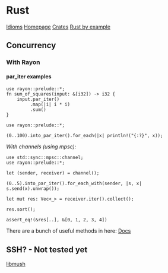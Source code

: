 # Rust
[Idioms](rust-idioms)
[Homepage](https://www.rust-lang.org/)
[Crates](https://crates.io)
[Rust by example](https://doc.rust-lang.org/rust-by-example/)

## Concurrency

### With Rayon

#### par_iter examples

```
use rayon::prelude::*;
fn sum_of_squares(input: &[i32]) -> i32 {
    input.par_iter()
         .map(|i| i * i)
         .sum()
}
```

```
use rayon::prelude::*;

(0..100).into_par_iter().for_each(|x| println!("{:?}", x));
```



*With channels (using mpsc):*
```
use std::sync::mpsc::channel;
use rayon::prelude::*;

let (sender, receiver) = channel();

(0..5).into_par_iter().for_each_with(sender, |s, x| s.send(x).unwrap());

let mut res: Vec<_> = receiver.iter().collect();

res.sort();

assert_eq!(&res[..], &[0, 1, 2, 3, 4])
```

There are a bunch of useful methods in here:
[Docs](https://docs.rs/rayon/1.0.3/rayon/iter/index.html)



## SSH? - Not tested yet
[libmush](https://docs.rs/libmussh/1.0.1/libmussh/)
